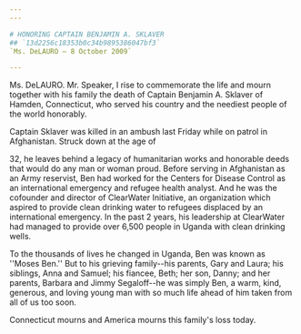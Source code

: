 ```yaml
---
---

# HONORING CAPTAIN BENJAMIN A. SKLAVER
## `13d2256c18353b0c34b9895386047bf3`
`Ms. DeLAURO — 8 October 2009`

---
```



Ms. DeLAURO. Mr. Speaker, I rise to commemorate the life and mourn 
together with his family the death of Captain Benjamin A. Sklaver of 
Hamden, Connecticut, who served his country and the neediest people of 
the world honorably.

Captain Sklaver was killed in an ambush last Friday while on patrol 
in Afghanistan. Struck down at the age of


32, he leaves behind a legacy of humanitarian works and honorable deeds 
that would do any man or woman proud. Before serving in Afghanistan as 
an Army reservist, Ben had worked for the Centers for Disease Control 
as an international emergency and refugee health analyst. And he was 
the cofounder and director of ClearWater Initiative, an organization 
which aspired to provide clean drinking water to refugees displaced by 
an international emergency. In the past 2 years, his leadership at 
ClearWater had managed to provide over 6,500 people in Uganda with 
clean drinking wells.

To the thousands of lives he changed in Uganda, Ben was known as 
''Moses Ben.'' But to his grieving family--his parents, Gary and Laura; 
his siblings, Anna and Samuel; his fiancee, Beth; her son, Danny; and 
her parents, Barbara and Jimmy Segaloff--he was simply Ben, a warm, 
kind, generous, and loving young man with so much life ahead of him 
taken from all of us too soon.

Connecticut mourns and America mourns this family's loss today.
